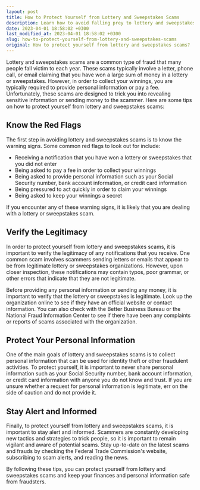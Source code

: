```yaml
---
layout: post
title: How to Protect Yourself from Lottery and Sweepstakes Scams
description: Learn how to avoid falling prey to lottery and sweepstakes scams. Follow these tips to protect your finances and personal information.
date: 2023-04-01 18:58:02 +0300
last_modified_at: 2023-04-01 18:58:02 +0300
slug: how-to-protect-yourself-from-lottery-and-sweepstakes-scams
original: How to protect yourself from lottery and sweepstakes scams?
---
```

Lottery and sweepstakes scams are a common type of fraud that many people fall victim to each year. These scams typically involve a letter, phone call, or email claiming that you have won a large sum of money in a lottery or sweepstakes. However, in order to collect your winnings, you are typically required to provide personal information or pay a fee. Unfortunately, these scams are designed to trick you into revealing sensitive information or sending money to the scammer. Here are some tips on how to protect yourself from lottery and sweepstakes scams:

## Know the Red Flags

The first step in avoiding lottery and sweepstakes scams is to know the warning signs. Some common red flags to look out for include:

- Receiving a notification that you have won a lottery or sweepstakes that you did not enter
- Being asked to pay a fee in order to collect your winnings
- Being asked to provide personal information such as your Social Security number, bank account information, or credit card information
- Being pressured to act quickly in order to claim your winnings
- Being asked to keep your winnings a secret

If you encounter any of these warning signs, it is likely that you are dealing with a lottery or sweepstakes scam.

## Verify the Legitimacy

In order to protect yourself from lottery and sweepstakes scams, it is important to verify the legitimacy of any notifications that you receive. One common scam involves scammers sending letters or emails that appear to be from legitimate lottery or sweepstakes organizations. However, upon closer inspection, these notifications may contain typos, poor grammar, or other errors that indicate that they are not legitimate.

Before providing any personal information or sending any money, it is important to verify that the lottery or sweepstakes is legitimate. Look up the organization online to see if they have an official website or contact information. You can also check with the Better Business Bureau or the National Fraud Information Center to see if there have been any complaints or reports of scams associated with the organization.

## Protect Your Personal Information

One of the main goals of lottery and sweepstakes scams is to collect personal information that can be used for identity theft or other fraudulent activities. To protect yourself, it is important to never share personal information such as your Social Security number, bank account information, or credit card information with anyone you do not know and trust. If you are unsure whether a request for personal information is legitimate, err on the side of caution and do not provide it.

## Stay Alert and Informed

Finally, to protect yourself from lottery and sweepstakes scams, it is important to stay alert and informed. Scammers are constantly developing new tactics and strategies to trick people, so it is important to remain vigilant and aware of potential scams. Stay up-to-date on the latest scams and frauds by checking the Federal Trade Commission's website, subscribing to scam alerts, and reading the news.

By following these tips, you can protect yourself from lottery and sweepstakes scams and keep your finances and personal information safe from fraudsters.